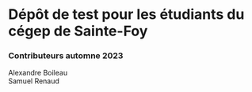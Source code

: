 # Dépôt de test pour les étudiants du cégep de Sainte-Foy

### Contributeurs automne 2023
Alexandre Boileau  
Samuel Renaud
